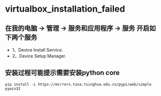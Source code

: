 # virtualbox_installation_failed

## 在我的电脑 -> 管理 -> 服务和应用程序 -> 服务 开启如下两个服务

* 1、Device Install Service.
* 2、Device Setup Manager.

## 安装过程可能提示需要安装python core

``` shell
pip install -i https://mirrors.tuna.tsinghua.edu.cn/pypi/web/simple pywin32
```